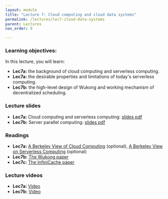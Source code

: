 ```yaml
---
layout: module
title: "Lecture 7: Cloud computing and cloud data systems"
permalink: /lectures/lec7-cloud-data-systems
parent: Lectures
nav_order: 9

---
```

### Learning objectives:

In this lecture, you will learn:

* **Lec7a:** the background of cloud computing and serverless computing.
* **Lec7a:** the desirable properties and limitations of today's serverless computing.
* **Lec7b:** the high-level design of Wukong and working mechanism of decentralized scheduling.



### Lecture slides

* **Lec7a:** Cloud computing and serverless computing: [slides pdf](/ds5110-spring23/assets/docs/lec7a-cloud-comp.pdf)
* **Lec7b:** Server parallel computing: [slides pdf](/ds5110-spring23/assets/docs/lec7b-wukong.pdf)


### Readings 

* **Lec7a:** [A Berkeley View of Cloud Computing](https://www2.eecs.berkeley.edu/Pubs/TechRpts/2009/EECS-2009-28.pdf) (optional), [A Berkeley View on Serverless Computing](https://www2.eecs.berkeley.edu/Pubs/TechRpts/2019/EECS-2019-3.pdf) (optional)
* **Lec7b:** [The Wukong paper](https://tddg.github.io/assets/pdf/socc20-wukong.pdf)
* **Lec7c:** [The InfiniCache paper](https://www.usenix.org/conference/fast20/presentation/wang-ao)


### Lecture videos

* **Lec7a:** [Video](https://edstem.org/us/courses/32938/discussion/2847129)
* **Lec7b:** [Video](https://edstem.org/us/courses/32938/discussion/2848827)

